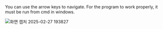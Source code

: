 You can use the arrow keys to navigate.
For the program to work properly, it must be run from cmd in windows.

![화면 캡처 2025-02-27 193827](https://github.com/user-attachments/assets/e698d6be-cd33-44db-b25c-66f3c6e1fd0c)
